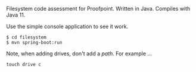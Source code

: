 Filesystem code assessment for Proofpoint. Written in Java. Compiles with Java 11.

Use the simple console application to see it work.

~~~
$ cd filesystem
$ mvn spring-boot:run
~~~

Note, when adding drives, don't add a *path*. For example ...

~~~
touch drive c
~~~

